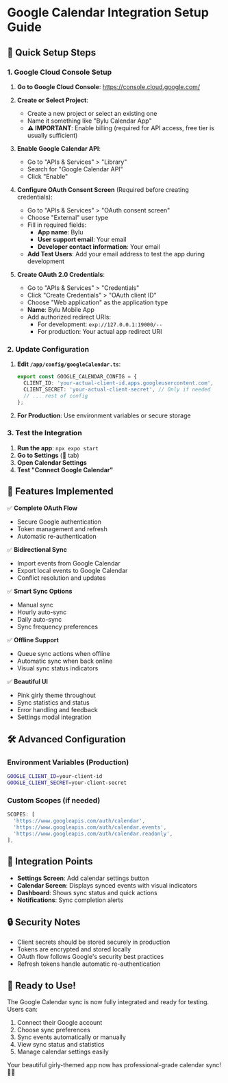 # Google Calendar Integration Setup Guide

## 🚀 Quick Setup Steps

### 1. Google Cloud Console Setup

1. **Go to Google Cloud Console**: https://console.cloud.google.com/
2. **Create or Select Project**: 
   - Create a new project or select an existing one
   - Name it something like "Bylu Calendar App"
   - **⚠️ IMPORTANT**: Enable billing (required for API access, free tier is usually sufficient)

3. **Enable Google Calendar API**:
   - Go to "APIs & Services" > "Library"
   - Search for "Google Calendar API"
   - Click "Enable"

4. **Configure OAuth Consent Screen** (Required before creating credentials):
   - Go to "APIs & Services" > "OAuth consent screen"
   - Choose "External" user type
   - Fill in required fields:
     - **App name**: Bylu
     - **User support email**: Your email
     - **Developer contact information**: Your email
   - **Add Test Users**: Add your email address to test the app during development

5. **Create OAuth 2.0 Credentials**:
   - Go to "APIs & Services" > "Credentials"
   - Click "Create Credentials" > "OAuth client ID"
   - Choose "Web application" as the application type
   - **Name**: Bylu Mobile App
   - Add authorized redirect URIs:
     - For development: `exp://127.0.0.1:19000/--`
     - For production: Your actual app redirect URI

### 2. Update Configuration

1. **Edit `/app/config/googleCalendar.ts`**:
   ```typescript
   export const GOOGLE_CALENDAR_CONFIG = {
     CLIENT_ID: 'your-actual-client-id.apps.googleusercontent.com',
     CLIENT_SECRET: 'your-actual-client-secret', // Only if needed
     // ... rest of config
   };
   ```

2. **For Production**: Use environment variables or secure storage

### 3. Test the Integration

1. **Run the app**: `npx expo start`
2. **Go to Settings** (🌸 tab)
3. **Open Calendar Settings**
4. **Test "Connect Google Calendar"**

## 🎯 Features Implemented

✅ **Complete OAuth Flow**
- Secure Google authentication
- Token management and refresh
- Automatic re-authentication

✅ **Bidirectional Sync**
- Import events from Google Calendar
- Export local events to Google Calendar
- Conflict resolution and updates

✅ **Smart Sync Options**
- Manual sync
- Hourly auto-sync
- Daily auto-sync
- Sync frequency preferences

✅ **Offline Support**
- Queue sync actions when offline
- Automatic sync when back online
- Visual sync status indicators

✅ **Beautiful UI**
- Pink girly theme throughout
- Sync statistics and status
- Error handling and feedback
- Settings modal integration

## 🛠️ Advanced Configuration

### Environment Variables (Production)
```bash
GOOGLE_CLIENT_ID=your-client-id
GOOGLE_CLIENT_SECRET=your-client-secret
```

### Custom Scopes (if needed)
```typescript
SCOPES: [
  'https://www.googleapis.com/auth/calendar',
  'https://www.googleapis.com/auth/calendar.events',
  'https://www.googleapis.com/auth/calendar.readonly',
],
```

## 🎨 Integration Points

- **Settings Screen**: Add calendar settings button
- **Calendar Screen**: Displays synced events with visual indicators
- **Dashboard**: Shows sync status and quick actions
- **Notifications**: Sync completion alerts

## 🔒 Security Notes

- Client secrets should be stored securely in production
- Tokens are encrypted and stored locally
- OAuth flow follows Google's security best practices
- Refresh tokens handle automatic re-authentication

## 🎉 Ready to Use!

The Google Calendar sync is now fully integrated and ready for testing. Users can:

1. Connect their Google account
2. Choose sync preferences
3. Sync events automatically or manually
4. View sync status and statistics
5. Manage calendar settings easily

Your beautiful girly-themed app now has professional-grade calendar sync! 💖✨